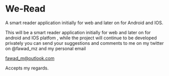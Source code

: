 We-Read
=======

A smart reader application initially for web and later on for Android and IOS.

This will be a smart reader application initially for web and later on for android and IOS platfom , while the project will continue to be developed privately you can send your suggestions and comments to me on my twitter on @fawad_mz and my personal email 

fawad_m@outlook.com

Accepts my regards.
